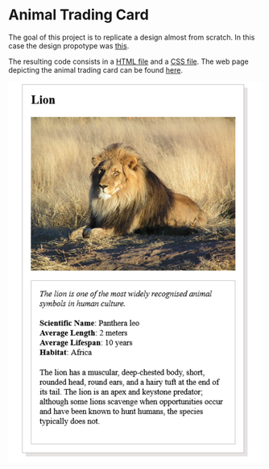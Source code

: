 # Animal Trading Card

The goal of this project is to replicate a design almost from scratch. In this case the design propotype was [this](https://github.com/pfrazao/udacity-introduction-to-programming/blob/main/02%20CSS/design-prototype.png).

The resulting code consists in a [HTML file](https://github.com/pfrazao/udacity-introduction-to-programming/blob/main/02%20CSS/card.html) and a [CSS file](https://github.com/pfrazao/udacity-introduction-to-programming/blob/main/02%20CSS/styles.css). The web page depicting the animal trading card can be found [here](https://introduction-to-programming.netlify.app/animal_trading_card/card.html).

[![alt text](https://github.com/pfrazao/udacity-introduction-to-programming/blob/main/02%20CSS/animal_trading_card.jpg)](https://introduction-to-programming.netlify.app/animal_trading_card/card.html)
